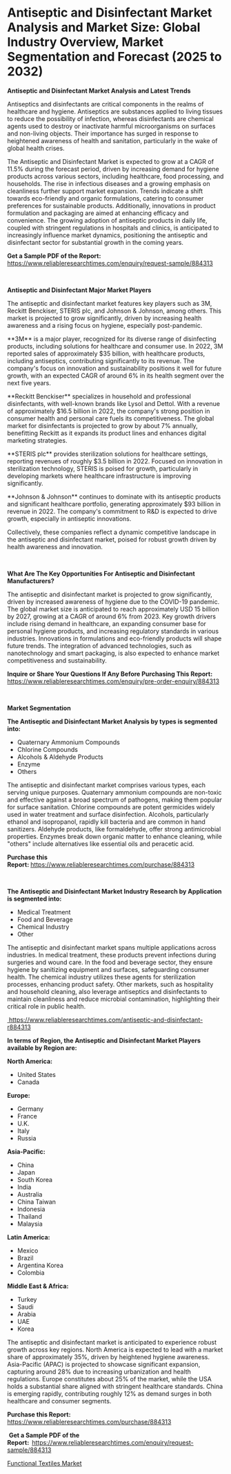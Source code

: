 <p><h1>Antiseptic and Disinfectant Market Analysis and Market Size: Global Industry Overview, Market Segmentation and Forecast (2025 to 2032)</h1></p><p><strong>Antiseptic and Disinfectant Market Analysis and Latest Trends</strong></p>
<p><p>Antiseptics and disinfectants are critical components in the realms of healthcare and hygiene. Antiseptics are substances applied to living tissues to reduce the possibility of infection, whereas disinfectants are chemical agents used to destroy or inactivate harmful microorganisms on surfaces and non-living objects. Their importance has surged in response to heightened awareness of health and sanitation, particularly in the wake of global health crises.</p><p>The Antiseptic and Disinfectant Market is expected to grow at a CAGR of 11.5% during the forecast period, driven by increasing demand for hygiene products across various sectors, including healthcare, food processing, and households. The rise in infectious diseases and a growing emphasis on cleanliness further support market expansion. Trends indicate a shift towards eco-friendly and organic formulations, catering to consumer preferences for sustainable products. Additionally, innovations in product formulation and packaging are aimed at enhancing efficacy and convenience. The growing adoption of antiseptic products in daily life, coupled with stringent regulations in hospitals and clinics, is anticipated to increasingly influence market dynamics, positioning the antiseptic and disinfectant sector for substantial growth in the coming years.</p></p>
<p><strong>Get a Sample PDF of the Report:&nbsp;</strong> <a href="https://www.reliableresearchtimes.com/enquiry/request-sample/884313?utm_campaign=3067&utm_medium=2&utm_source=Github&utm_content=ia&utm_term=31032025&utm_id=antiseptic-and-disinfectant">https://www.reliableresearchtimes.com/enquiry/request-sample/884313</a></p>
<p>&nbsp;</p>
<p><strong>Antiseptic and Disinfectant Major Market Players</strong></p>
<p><p>The antiseptic and disinfectant market features key players such as 3M, Reckitt Benckiser, STERIS plc, and Johnson & Johnson, among others. This market is projected to grow significantly, driven by increasing health awareness and a rising focus on hygiene, especially post-pandemic.</p><p>**3M** is a major player, recognized for its diverse range of disinfecting products, including solutions for healthcare and consumer use. In 2022, 3M reported sales of approximately $35 billion, with healthcare products, including antiseptics, contributing significantly to its revenue. The company's focus on innovation and sustainability positions it well for future growth, with an expected CAGR of around 6% in its health segment over the next five years.</p><p>**Reckitt Benckiser** specializes in household and professional disinfectants, with well-known brands like Lysol and Dettol. With a revenue of approximately $16.5 billion in 2022, the company's strong position in consumer health and personal care fuels its competitiveness. The global market for disinfectants is projected to grow by about 7% annually, benefitting Reckitt as it expands its product lines and enhances digital marketing strategies.</p><p>**STERIS plc** provides sterilization solutions for healthcare settings, reporting revenues of roughly $3.5 billion in 2022. Focused on innovation in sterilization technology, STERIS is poised for growth, particularly in developing markets where healthcare infrastructure is improving significantly.</p><p>**Johnson & Johnson** continues to dominate with its antiseptic products and significant healthcare portfolio, generating approximately $93 billion in revenue in 2022. The company's commitment to R&D is expected to drive growth, especially in antiseptic innovations.</p><p>Collectively, these companies reflect a dynamic competitive landscape in the antiseptic and disinfectant market, poised for robust growth driven by health awareness and innovation.</p></p>
<p>&nbsp;</p>
<p><strong>What Are The Key Opportunities For Antiseptic and Disinfectant Manufacturers?</strong></p>
<p><p>The antiseptic and disinfectant market is projected to grow significantly, driven by increased awareness of hygiene due to the COVID-19 pandemic. The global market size is anticipated to reach approximately USD 15 billion by 2027, growing at a CAGR of around 6% from 2023. Key growth drivers include rising demand in healthcare, an expanding consumer base for personal hygiene products, and increasing regulatory standards in various industries. Innovations in formulations and eco-friendly products will shape future trends. The integration of advanced technologies, such as nanotechnology and smart packaging, is also expected to enhance market competitiveness and sustainability.</p></p>
<p><strong>Inquire or Share Your Questions If Any Before Purchasing This Report:</strong> <a href="https://www.reliableresearchtimes.com/enquiry/pre-order-enquiry/884313?utm_campaign=3067&utm_medium=2&utm_source=Github&utm_content=ia&utm_term=31032025&utm_id=antiseptic-and-disinfectant">https://www.reliableresearchtimes.com/enquiry/pre-order-enquiry/884313</a></p>
<p>&nbsp;</p>
<p><strong>Market Segmentation</strong></p>
<p><strong>The Antiseptic and Disinfectant Market Analysis by types is segmented into:</strong></p>
<p><ul><li>Quaternary Ammonium Compounds</li><li>Chlorine Compounds</li><li>Alcohols & Aldehyde Products</li><li>Enzyme</li><li>Others</li></ul></p>
<p><p>The antiseptic and disinfectant market comprises various types, each serving unique purposes. Quaternary ammonium compounds are non-toxic and effective against a broad spectrum of pathogens, making them popular for surface sanitation. Chlorine compounds are potent germicides widely used in water treatment and surface disinfection. Alcohols, particularly ethanol and isopropanol, rapidly kill bacteria and are common in hand sanitizers. Aldehyde products, like formaldehyde, offer strong antimicrobial properties. Enzymes break down organic matter to enhance cleaning, while "others" include alternatives like essential oils and peracetic acid.</p></p>
<p><strong>Purchase this Report:&nbsp;</strong><a href="https://www.reliableresearchtimes.com/purchase/884313?utm_campaign=3067&utm_medium=2&utm_source=Github&utm_content=ia&utm_term=31032025&utm_id=antiseptic-and-disinfectant">https://www.reliableresearchtimes.com/purchase/884313</a></p>
<p>&nbsp;</p>
<p><strong>The Antiseptic and Disinfectant Market Industry Research by Application is segmented into:</strong></p>
<p><ul><li>Medical Treatment</li><li>Food and Beverage</li><li>Chemical Industry</li><li>Other</li></ul></p>
<p><p>The antiseptic and disinfectant market spans multiple applications across industries. In medical treatment, these products prevent infections during surgeries and wound care. In the food and beverage sector, they ensure hygiene by sanitizing equipment and surfaces, safeguarding consumer health. The chemical industry utilizes these agents for sterilization processes, enhancing product safety. Other markets, such as hospitality and household cleaning, also leverage antiseptics and disinfectants to maintain cleanliness and reduce microbial contamination, highlighting their critical role in public health.</p></p>
<p><a href="https://www.reliableresearchtimes.com/antiseptic-and-disinfectant-r884313?utm_campaign=3067&utm_medium=2&utm_source=Github&utm_content=ia&utm_term=31032025&utm_id=antiseptic-and-disinfectant">&nbsp;https://www.reliableresearchtimes.com/antiseptic-and-disinfectant-r884313</a></p>
<p><strong>In terms of Region, the Antiseptic and Disinfectant Market Players available by Region are:</strong></p>
<p>
    <p> <strong> North America: </strong>
        <ul>
            <li>United States</li>
            <li>Canada</li>
        </ul>
        </p> 
    <p> <strong> Europe: </strong>
        <ul>
            <li>Germany</li>
            <li>France</li>
            <li>U.K.</li>
            <li>Italy</li>
            <li>Russia</li>
        </ul>
        </p> 
    <p> <strong> Asia-Pacific: </strong>
        <ul>
            <li>China</li>
            <li>Japan</li>
            <li>South Korea</li>
            <li>India</li>
            <li>Australia</li>
            <li>China Taiwan</li>
            <li>Indonesia</li>
            <li>Thailand</li>
            <li>Malaysia</li>
        </ul>
        </p> 
    <p> <strong> Latin America: </strong>
        <ul>
            <li>Mexico</li>
            <li>Brazil</li>
            <li>Argentina Korea</li>
            <li>Colombia</li>
        </ul>
        </p> 
    <p> <strong> Middle East & Africa: </strong>
        <ul>
            <li>Turkey</li>
            <li>Saudi</li>
            <li>Arabia</li>
            <li>UAE</li>
            <li>Korea</li>
        </ul>
    </p>
    </p>
<p><p>The antiseptic and disinfectant market is anticipated to experience robust growth across key regions. North America is expected to lead with a market share of approximately 35%, driven by heightened hygiene awareness. Asia-Pacific (APAC) is projected to showcase significant expansion, capturing around 28% due to increasing urbanization and health regulations. Europe constitutes about 25% of the market, while the USA holds a substantial share aligned with stringent healthcare standards. China is emerging rapidly, contributing roughly 12% as demand surges in both healthcare and consumer segments.</p></p>
<p><strong>Purchase this Report: </strong><a href="https://www.reliableresearchtimes.com/purchase/884313?utm_campaign=3067&utm_medium=2&utm_source=Github&utm_content=ia&utm_term=31032025&utm_id=antiseptic-and-disinfectant">https://www.reliableresearchtimes.com/purchase/884313</a></p>
<p>&nbsp;<strong>Get a Sample PDF of the Report:&nbsp;&nbsp;</strong><a href="https://www.reliableresearchtimes.com/enquiry/request-sample/884313?utm_campaign=3067&utm_medium=2&utm_source=Github&utm_content=ia&utm_term=31032025&utm_id=antiseptic-and-disinfectant">https://www.reliableresearchtimes.com/enquiry/request-sample/884313</a></p>
<p><strong></strong></p>
<p><p><a href="https://github.com/elodielamto06/Market-Research-Report-List-1/blob/main/functional-textiles-market.md?utm_campaign=3067&utm_medium=2&utm_source=Github&utm_content=ia&utm_term=31032025&utm_id=antiseptic-and-disinfectant">Functional Textiles Market</a></p></p>